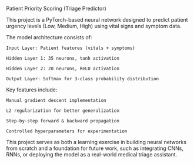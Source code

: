 Patient Priority Scoring (Triage Predictor)

This project is a PyTorch-based neural network designed to predict patient urgency levels (Low, Medium, High) using vital signs and symptom data.

The model architecture consists of:

    Input Layer: Patient features (vitals + symptoms)

    Hidden Layer 1: 35 neurons, tanh activation

    Hidden Layer 2: 20 neurons, ReLU activation

    Output Layer: Softmax for 3-class probability distribution

Key features include:

    Manual gradient descent implementation

    L2 regularization for better generalization

    Step-by-step forward & backward propagation

    Controlled hyperparameters for experimentation

This project serves as both a learning exercise in building neural networks from scratch and a foundation for future work, such as integrating CNNs, RNNs, or deploying the model as a real-world medical triage assistant.
